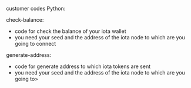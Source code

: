 
customer codes Python:

check-balance:

- code for check the balance of your iota wallet
- you need your seed and the address of the iota node to which are you going to connect

generate-address:


- code for generate address to which iota tokens are sent
- you need your seed and the address of the iota node to which are you going to>
